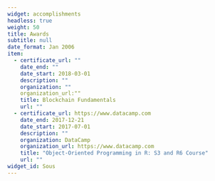 ```yaml
---
widget: accomplishments
headless: true
weight: 50
title: Awards
subtitle: null
date_format: Jan 2006
item:
  - certificate_url: ""
    date_end: ""
    date_start: 2018-03-01
    description: ""
    organization: ""
    organization_url:""
    title: Blockchain Fundamentals
    url: ""
  - certificate_url: https://www.datacamp.com
    date_end: 2017-12-21
    date_start: 2017-07-01
    description: ""
    organization: DataCamp
    organization_url: https://www.datacamp.com
    title: "Object-Oriented Programming in R: S3 and R6 Course"
    url: ""
widget_id: Sous
---
```

